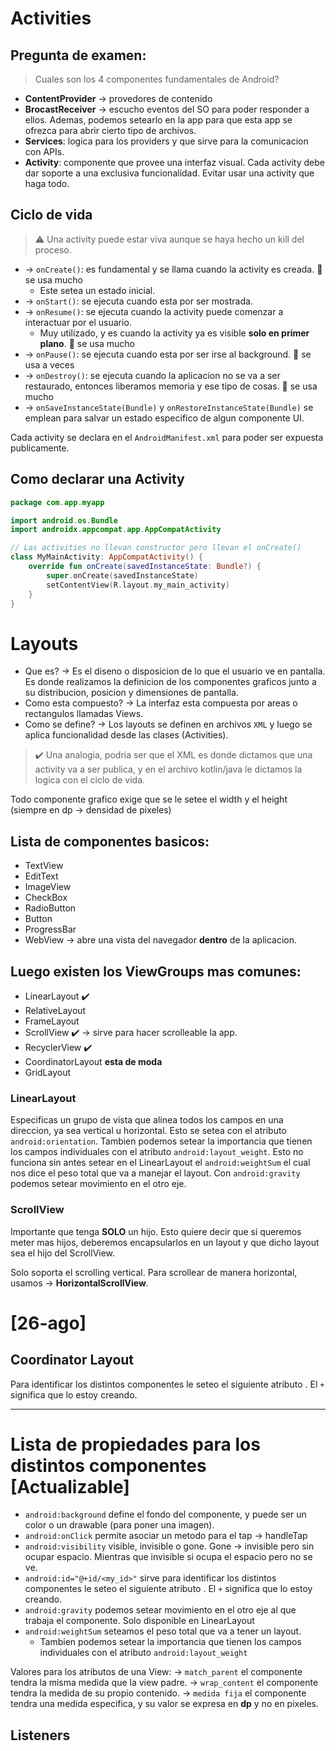 # Activities

## Pregunta de examen:

> Cuales son los 4 componentes fundamentales de Android?

- **ContentProvider** $\rightarrow$ provedores de contenido
- **BrocastReceiver** $\rightarrow$ escucho eventos del SO para poder responder a ellos. Ademas, podemos setearlo en la app para que esta app se ofrezca para abrir cierto tipo de archivos.
- **Services**: logica para los providers y que sirve para la comunicacion con APIs.
- **Activity**: componente que provee una interfaz visual. Cada activity debe dar soporte a una exclusiva funcionalidad. Evitar usar una activity que haga todo.

## Ciclo de vida

> :warning: Una activity puede estar viva aunque se haya hecho un kill del proceso.

- $\rightarrow$ `onCreate()`: es fundamental y se llama cuando la activity es creada. :calling: se usa mucho
  - Este setea un estado inicial.
- $\rightarrow$ `onStart()`: se ejecuta cuando esta por ser mostrada.
- $\rightarrow$ `onResume()`: se ejecuta cuando la activity puede comenzar a interactuar por el usuario.
  - Muy utilizado, y es cuando la activity ya es visible **solo en primer plano**. :calling: se usa mucho
- $\rightarrow$ `onPause()`: se ejecuta cuando esta por ser irse al background. :wrench: se usa a veces
- $\rightarrow$ `onDestroy()`: se ejecuta cuando la aplicacion no se va a ser restaurado, entonces liberamos memoria y ese tipo de cosas. :calling: se usa mucho
- $\rightarrow$ `onSaveInstanceState(Bundle)` y `onRestoreInstanceState(Bundle)` se emplean para salvar un estado especifico de algun componente UI.

Cada activity se declara en el `AndroidManifest.xml` para poder ser expuesta publicamente.

## Como declarar una Activity

```kotlin
package com.app.myapp

import android.os.Bundle
import androidx.appcompat.app.AppCompatActivity

// Las activities no llevan constructor pero llevan el onCreate()
class MyMainActivity: AppCompatActivity() {
    override fun onCreate(savedInstanceState: Bundle?) {
        super.onCreate(savedInstanceState)
        setContentView(R.layout.my_main_activity)
    }
}
```

# Layouts

- Que es? $\rightarrow$ Es el diseno o disposicion de lo que el usuario ve en pantalla. Es donde realizamos la definicion de los componentes graficos junto a su distribucion, posicion y dimensiones de pantalla.
- Como esta compuesto? $\rightarrow$ La interfaz esta compuesta por areas o rectangulos llamadas Views.
- Como se define? $\rightarrow$ Los layouts se definen en archivos `XML` y luego se aplica funcionalidad desde las clases (Activities).

> :heavy_check_mark: Una analogia, podria ser que el XML es donde dictamos que una activity va a ser publica, y en el archivo kotlin/java le dictamos la logica con el ciclo de vida.

Todo componente grafico exige que se le setee el width y el height (siempre en dp $\rightarrow$ densidad de pixeles)

## Lista de componentes basicos:

- TextView
- EditText
- ImageView
- CheckBox
- RadioButton
- Button
- ProgressBar
- WebView $\rightarrow$ abre una vista del navegador **dentro** de la aplicacion.

## Luego existen los ViewGroups mas comunes:

- LinearLayout :heavy_check_mark:
- RelativeLayout
- FrameLayout
- ScrollView :heavy_check_mark: $\rightarrow$ sirve para hacer scrolleable la app.
- RecyclerView :heavy_check_mark:
- CoordinatorLayout **esta de moda**
- GridLayout

### LinearLayout

Especificas un grupo de vista que alinea todos los campos en una direccion, ya sea vertical u horizontal. Esto se setea con el atributo `android:orientation`.
Tambien podemos setear la importancia que tienen los campos individuales con el atributo `android:layout_weight`. Esto no funciona sin antes setear en el LinearLayout el `android:weightSum` el cual nos dice el peso total que va a manejar el layout.
Con `android:gravity` podemos setear movimiento en el otro eje.

### ScrollView

Importante que tenga **SOLO** un hijo. Esto quiere decir que si queremos meter mas hijos, deberemos encapsularlos en un layout y que dicho layout sea el hijo del ScrollView.

Solo soporta el scrolling vertical. Para scrollear de manera horizontal, usamos $\rightarrow$ **HorizontalScrollView**.

# [26-ago]

## Coordinator Layout

Para identificar los distintos componentes le seteo el siguiente atributo . El `+` significa que lo estoy creando.

---

# Lista de propiedades para los distintos componentes [Actualizable]

- `android:background` define el fondo del componente, y puede ser un color o un drawable (para poner una imagen).
- `android:onClick` permite asociar un metodo para el tap $\rightarrow$ handleTap
- `android:visibility` visible, invisible o gone. Gone $\rightarrow$ invisible pero sin ocupar espacio. Mientras que invisible si ocupa el espacio pero no se ve.
- `android:id="@+id/<my_id>"` sirve para identificar los distintos componentes le seteo el siguiente atributo . El `+` significa que lo estoy creando.
- `android:gravity` podemos setear movimiento en el otro eje al que trabaja el componente. Solo disponible en LinearLayout
- `android:weightSum` seteamos el peso total que va a tener un layout.
  - Tambien podemos setear la importancia que tienen los campos individuales con el atributo `android:layout_weight`

Valores para los atributos de una View:
$\rightarrow$ `match_parent` el componente tendra la misma medida que la view padre.
$\rightarrow$ `wrap_content` el componente tendra la medida de su propio contenido.
$\rightarrow$ `medida fija` el componente tendra una medida especifica, y su valor se expresa en **dp** y no en pixeles.

## Listeners
